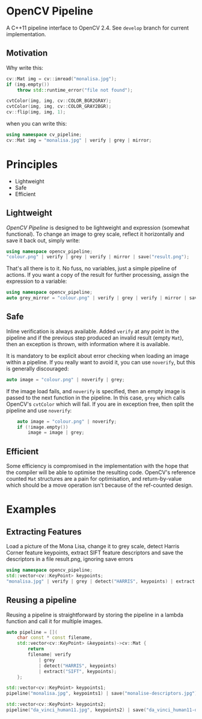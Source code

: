 OpenCV Pipeline
===============

A C++11 pipeline interface to OpenCV 2.4. See `develop` branch for current implementation.

Motivation
----------

Why write this:
```cpp
cv::Mat img = cv::imread("monalisa.jpg");
if (img.empty())
    throw std::runtime_error("file not found");

cvtColor(img, img, cv::COLOR_BGR2GRAY);
cvtColor(img, img, cv::COLOR_GRAY2BGR);
cv::flip(img, img, 1);
```

when you can write this:
```cpp
using namespace cv_pipeline;
cv::Mat img = "monalisa.jpg" | verify | grey | mirror;
```

Principles
==========

* Lightweight
* Safe
* Efficient

Lightweight
-----------

*OpenCV Pipeline* is designed to be lightweight and expression (somewhat functional). To change an image to grey scale, reflect it horizontally and save it back out, simply write:

```cpp
using namespace opencv_pipeline;
"colour.png" | verify | grey | verify | mirror | save("result.png");
```

That's all there is to it. No fuss, no variables, just a simple pipeline of actions. If you want a copy of the result for further processing, assign the expression to a variable:

```cpp
using namespace opencv_pipeline;
auto grey_mirror = "colour.png" | verify | grey | verify | mirror | save("result.png");
```

Safe
----

Inline verification is always available. Added `verify` at any point in the pipeline and if the previous step produced an invalid result (empty `Mat`), then an exception is thrown, with information where it is available.

It is mandatory to be explicit about error checking when loading an image within a pipeline. If you really want to avoid it, you can use `noverify`, but this is generally discouraged:

```cpp
auto image = "colour.png" | noverify | grey;
```

If the image load fails, and `noverify` is specified, then an empty image is passed to the next function in the pipeline. In this case, `grey` which calls OpenCV's `cvtColor` which will fail. If you are in exception free, then split the pipeline and use `noverify`:

```cpp
    auto image = "colour.png" | noverify;
    if (!image.empty())
        image = image | grey;
```

Efficient
---------

Some efficiency is compromised in the implementation with the hope that the compiler will be able to optimise the resulting code. OpenCV's reference counted `Mat` structures are a pain for optimisation, and return-by-value which should be a move operation isn't because of the ref-counted design.

Examples
========

Extracting Features
-------------------

Load a picture of the Mona Lisa, change it to grey scale, detect Harris Corner feature keypoints, extract SIFT feature descriptors and save the descriptors in a file result.png, ignoring save errors

```cpp
using namespace opencv_pipeline;
std::vector<cv::KeyPoint> keypoints;
"monalisa.jpg" | verify | grey | detect("HARRIS", keypoints) | extract("SIFT", keypoints) | save("result.png") | noverify;
```

Reusing a pipeline
------------------
Reusing a pipeline is straightforward by storing the pipeline in a lambda function and call it for multiple images.

```cpp
auto pipeline = [](
	char const * const filename,
	std::vector<cv::KeyPoint> &keypoints)->cv::Mat {
		return
		filename| verify
			| grey
			| detect("HARRIS", keypoints)
			| extract("SIFT", keypoints);
	};

std::vector<cv::KeyPoint> keypoints1;
pipeline("monalisa.jpg", keypoints1) | save("monalise-descriptors.jpg") | noverify;

std::vector<cv::KeyPoint> keypoints2;
pipeline("da_vinci_human11.jpg", keypoints2) | save("da_vinci_human11-descriptors.jpg") | noverify;
```

